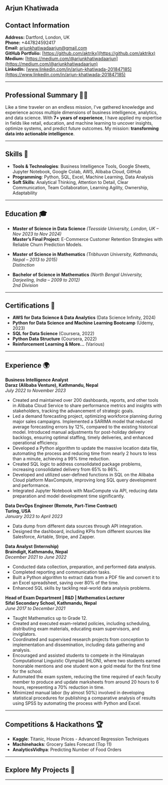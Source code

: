 ## Arjun Khatiwada

## Contact Information

**Address:** Dartford, London, UK  
**Phone:** +447824592417  
**Email:** [arjunkhatiwadaarjun@gmail.com](mailto:arjunkhatiwadaarjun@gmail.com)  
**GitHub Portfolio:** [https://github.com/aktrikx](https://github.com/aktrikx)  
**Medium:** [https://medium.com/@arjunkhatiwadaarjun](https://medium.com/@arjunkhatiwadaarjun)  
**LinkedIn:** [www.linkedin.com/in/arjun-khatiwada-201847185](https://www.linkedin.com/in/arjun-khatiwada-201847185)

---

## Professional Summary 🧑‍💻

Like a time traveler on an endless mission, I’ve gathered knowledge and experience across multiple dimensions of business intelligence, analytics, and data science. With **7+ years of experience**, I have applied my expertise in fields like retail, education, and machine learning to uncover insights, optimize systems, and predict future outcomes. My mission: **transforming data into actionable intelligence**.

---

## Skills 🔧

- **Tools & Technologies**: Business Intelligence Tools, Google Sheets, Jupyter Notebook, Google Colab, AWS, Alibaba Cloud, GitHub
- **Programming**: Python, SQL, Excel, Machine Learning, Data Analysis
- **Soft Skills**: Analytical Thinking, Attention to Detail, Clear Communication, Team Collaboration, Learning Agility, Ownership, Adaptability

---

## Education 🎓

- **Master of Science in Data Science** *(Teesside University, London, UK – Nov 2023 to Nov 2024)*  
  **Master’s Final Project**: E-Commerce Customer Retention Strategies with Reliable Churn Prediction Models.
  
- **Master of Science in Mathematics** *(Tribhuvan University, Kathmandu, Nepal – 2013 to 2015)*  
  *Distinction*

- **Bachelor of Science in Mathematics** *(North Bengal University, Darjeeling, India – 2009 to 2012)*  
  *2nd Division*

---

## Certifications 🏅

- **AWS for Data Science & Data Analytics** (Data Science Infinity, 2024)
- **Python for Data Science and Machine Learning Bootcamp** (Udemy, 2023)
- **SQL for Data Science** (Coursera, 2022)
- **Python Data Structure** (Coursera, 2022)
- **Reinforcement Learning & More...** (Various)

---

## Experience 🌍

**Business Intelligence Analyst**  
**Daraz (Alibaba Venture), Kathmandu, Nepal**  
*July 2022 to November 2023*

- Created and maintained over 200 dashboards, reports, and other tools in Alibaba Cloud Service to share performance metrics and insights with stakeholders, tracking the advancement of strategic goals.  
- Led a demand forecasting project, optimizing workforce planning during major sales campaigns. Implemented a SARIMA model that reduced average forecasting errors by 12%, compared to the existing historical model. Introduced manual adjustments for post-holiday delivery backlogs, ensuring optimal staffing, timely deliveries, and enhanced operational efficiency.  
- Developed a Python algorithm to update the massive location data file, automating the process and reducing time from nearly 2 hours to less than a minute, achieving a 99% time reduction.  
- Created SQL logic to address consolidated package problems, increasing consolidated delivery from 65% to 86%.  
- Developed and utilized user-defined functions in SQL on the Alibaba Cloud platform MaxCompute, improving long SQL query development and performance.  
- Integrated Jupyter Notebook with MaxCompute via API, reducing data preparation and model development time significantly.

**Data DevOps Engineer (Remote, Part-Time Contract)**  
**Turing, USA**  
*January 2023 to April 2023*

- Data dump from different data sources through API integration.  
- Designed the dashboard, including KPIs from different sources like Salesforce, Airtable, Stripe, and Zapper.

**Data Analyst (Internship)**  
**Braindigit, Kathmandu, Nepal**  
*December 2021 to June 2022*

- Conducted data collection, preparation, and performed data analysis.  
- Completed reporting and communication tasks.  
- Built a Python algorithm to extract data from a PDF file and convert it to an Excel spreadsheet, saving over 80% of the time.  
- Enhanced SQL skills by tackling real-world data analysis problems.

**Head of Exam Department | R&D | Mathematics Lecturer**  
**Sifal Secondary School, Kathmandu, Nepal**  
*June 2017 to December 2021*

- Taught Mathematics up to Grade 12.  
- Created and executed exam-related policies, including scheduling, distributing exam materials, educating exam supervisors, and invigilators.  
- Coordinated and supervised research projects from conception to implementation and dissemination, including data gathering and analysis.  
- Encouraged and assisted students to compete in the Himalayan Computational Linguistic Olympiad (HLON), where two students earned honorable mentions and one student won a gold medal for the first time for the school.  
- Automated the exam system, reducing the time required of each faculty member to produce and update marksheets from around 20 hours to 6 hours, representing a 70% reduction in time.  
- Minimized manual labor (by almost 50%) involved in developing statistical procedures for publishing a comparative analysis of results using SPSS by automating the process with Python and Excel.


---

## Competitions & Hackathons 🏆

- **Kaggle**: Titanic, House Prices - Advanced Regression Techniques
- **Machinehacks**: Grocery Sales Forecast (Top 11)
- **AnalyticsVidhya**: Predicting Number of Food Orders

---

## Explore My Projects 🚀



---

